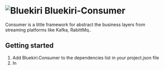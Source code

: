 # ![Bluekiri](https://avatars1.githubusercontent.com/u/30432294?s=20&v=4) Bluekiri-Consumer
Consumer is a little framework for abstract the business layers from streaming platforms like Kafka, RabittMq..
## Getting started
1. Add Bluekiri.Consumer to the dependencies list in your project.json file
2. In 
```csharp

```


